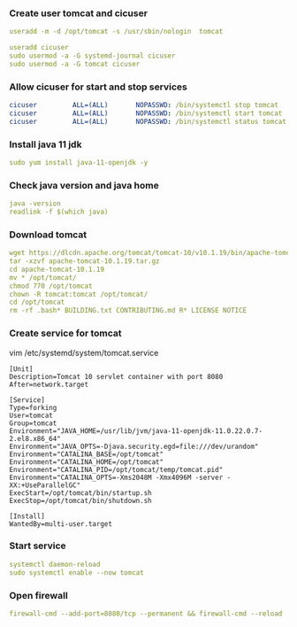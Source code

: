 ### Create user tomcat and cicuser
```yml
useradd -m -d /opt/tomcat -s /usr/sbin/nologin  tomcat

useradd cicuser
sudo usermod -a -G systemd-journal cicuser
sudo usermod -a -G tomcat cicuser
```
### Allow cicuser for start and stop services
```yml
cicuser         ALL=(ALL)       NOPASSWD: /bin/systemctl stop tomcat
cicuser         ALL=(ALL)       NOPASSWD: /bin/systemctl start tomcat
cicuser         ALL=(ALL)       NOPASSWD: /bin/systemctl status tomcat
```
### Install java 11 jdk
```yml
sudo yum install java-11-openjdk -y
```
### Check java version and java home
```yml
java -version
readlink -f $(which java)
```
### Download tomcat
```yml
wget https://dlcdn.apache.org/tomcat/tomcat-10/v10.1.19/bin/apache-tomcat-10.1.19.tar.gz
tar -xzvf apache-tomcat-10.1.19.tar.gz
cd apache-tomcat-10.1.19
mv * /opt/tomcat/
chmod 770 /opt/tomcat
chown -R tomcat:tomcat /opt/tomcat/
cd /opt/tomcat
rm -rf .bash* BUILDING.txt CONTRIBUTING.md R* LICENSE NOTICE
```
### Create service for tomcat 
vim /etc/systemd/system/tomcat.service
```ynk
[Unit]
Description=Tomcat 10 servlet container with port 8080
After=network.target

[Service]
Type=forking
User=tomcat
Group=tomcat
Environment="JAVA_HOME=/usr/lib/jvm/java-11-openjdk-11.0.22.0.7-2.el8.x86_64"
Environment="JAVA_OPTS=-Djava.security.egd=file:///dev/urandom"
Environment="CATALINA_BASE=/opt/tomcat"
Environment="CATALINA_HOME=/opt/tomcat"
Environment="CATALINA_PID=/opt/tomcat/temp/tomcat.pid"
Environment="CATALINA_OPTS=-Xms2048M -Xmx4096M -server -XX:+UseParallelGC"
ExecStart=/opt/tomcat/bin/startup.sh
ExecStop=/opt/tomcat/bin/shutdown.sh

[Install]
WantedBy=multi-user.target
```
### Start service
```yml
systemctl daemon-reload
sudo systemctl enable --now tomcat
```
### Open firewall
```yml
firewall-cmd --add-port=8080/tcp --permanent && firewall-cmd --reload
```
